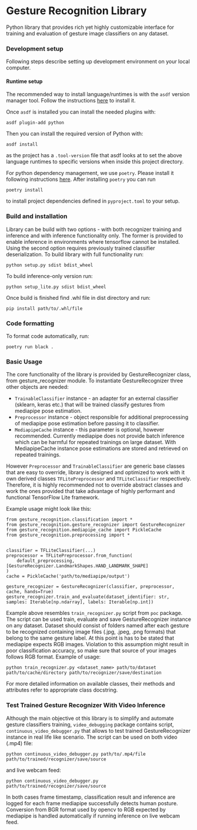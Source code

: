 # Gesture Recognition Library
Python library that provides rich yet highly customizable interface for training and evaluation of 
gesture image classifiers on any dataset.

### Development setup
Following steps describe setting up development environment on your local computer.

#### Runtime setup
The recommended way to install language/runtimes is with the `asdf` version manager tool. Follow the instructions [here](https://asdf-vm.com/#/core-manage-asdf-vm) to install it.

Once `asdf` is installed you can install the needed plugins with: 
```shell
asdf plugin-add python
```
Then you can install the required version of Python with: 
```shell
asdf install
```
as the project has a `.tool-version` file that asdf looks at to set the above language runtimes to specific versions when inside this project directory.

For python dependency management, we use `poetry`. Please install it following instructions [here](https://python-poetry.org/docs/#installation). 
After installing `poetry` you can run 
```shell
poetry install
```
to install project dependencies defined in `pyproject.toml` to your setup. 

### Build and installation
Library can be build with two options - with both recognizer training and inference and with inference functionality only.
The former is provided to enable inference in environments where tensorflow cannot be installed. Using the second option
requires previously trained classifier deserialization. To build library with full functionality run:
```shell
python setup.py sdist bdist_wheel
```
To build inference-only version run:
```shell
python setup_lite.py sdist bdist_wheel 
````
Once build is finished find .whl file in dist directory and run:
```shell
pip install path/to/.whl/file 
```

### Code formatting
To format code automatically, run: 
```shell
poetry run black .
```

### Basic Usage
The core functionality of the library is provided by GestureRecognizer class, from gesture_recognizer module.
To instantiate GestureRecognizer three other objects are needed: 

 - `TrainableClassifier` instance - an adapter for an external classifier (sklearn, keras etc.) 
that will be trained classify gestures from mediapipe pose estimation.
 - `Preprocessor` instance - object responsible for additional preprocessing of mediapipe pose estimation before passing
it to classifier.
 - `MediapipeCache` instance - this parameter is optional, however recommended. Currently mediapipe does not provide
batch inference which can be harmful for repeated trainings on large dataset. With MediapipeCache instance pose
estimations are stored and retrieved on repeated trainings.

However `Preprocessor` and `TrainableClassifier` are generic base classes that are easy to override, library is 
designed and optimized to work with it own derived classes `TFLitePreprocessor` and `TFLiteClassifier` respectively.
Therefore, it is highly recommended not to override abstract classes and work the ones provided that take advantage
of highly performant and functional TensorFlow Lite framework.

Example usage might look like this:
```shell
from gesture_recognition.classification import *
from gesture_recognition.gesture_recognizer import GestureRecognizer
from gesture_recognition.mediapipe_cache import PickleCache
from gesture_recognition.preprocessing import *


classifier = TFLiteClassifier(...)
preprocessor = TFLitePreprocessor.from_function(
    default_preprocessing, [GestureRecognizer.LandmarkShapes.HAND_LANDMARK_SHAPE]
)
cache = PickleCache('path/to/mediapipe/output')

gesture_recognizer = GestureRecognizer(classifier, preprocessor, cache, hands=True)
gesture_recognizer.train_and_evaluate(dataset_identifier: str, samples: Iterable[np.ndarray], labels: Iterable[np.int])
```

Example above resembles `train_recognizer.py` script from `poc` package. The script can be used train, evaluate and save 
GestureRecognizer instance on any dataset. Dataset should consist of folders named after each gesture to be recognized
containing image files (.jpg, .jpeg, .png formats) that belong to the same gesture label. At this point is has to be stated
that mediapipe expects RGB images. Violation to this assumption might result in poor classification accuracy,
so make sure that source of your images follows RGB format.
Example of usage:
```shell
python train_recognizer.py <dataset_name> path/to/dataset path/to/cache/directory path/to/recognizer/save/destination
```

For more detailed information on available classes, their methods and attributes refer to appropriate class docstring.

### Test Trained Gesture Recognizer With Video Inference
Although the main objective ot this library is to simplify and automate gesture classifiers training, 
`video_debugging` package contains script, `continuous_video_debugger.py` that allows to test 
trained GestureRecognizer instance in real life like scenario. The script can be used on both video (.mp4) file:
```shell
python continuous_video_debugger.py path/to/.mp4/file path/to/trained/recognizer/save/source
```
and live webcam feed:
```shell
python continuous_video_debugger.py path/to/trained/recognizer/save/source
```
In both cases frame timestamp, classification result and inference are logged for each frame mediapipe successfully 
detects human posture. Conversion from BGR format used by opencv to RGB expected by mediapipe is handled automatically
if running inference on live webcam feed.